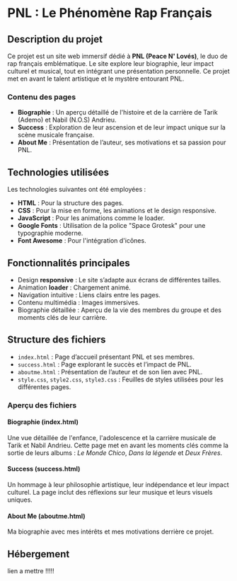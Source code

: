 # PNL : Le Phénomène Rap Français

## Description du projet

Ce projet est un site web immersif dédié à **PNL (Peace N' Lovés)**, le duo de rap français emblématique. Le site explore leur biographie, leur impact culturel et musical, tout en intégrant une présentation personnelle. Ce projet met en avant le talent artistique et le mystère entourant PNL.

### Contenu des pages

- **Biographie** : Un aperçu détaillé de l'histoire et de la carrière de Tarik (Ademo) et Nabil (N.O.S) Andrieu.
- **Success** : Exploration de leur ascension et de leur impact unique sur la scène musicale française.
- **About Me** : Présentation de l’auteur, ses motivations et sa passion pour PNL.

## Technologies utilisées

Les technologies suivantes ont été employées :
- **HTML** : Pour la structure des pages.
- **CSS** : Pour la mise en forme, les animations et le design responsive.
- **JavaScript** : Pour les animations comme le loader.
- **Google Fonts** : Utilisation de la police "Space Grotesk" pour une typographie moderne.
- **Font Awesome** : Pour l'intégration d'icônes.

## Fonctionnalités principales

- Design **responsive** : Le site s’adapte aux écrans de différentes tailles.
- Animation **loader** : Chargement animé.
- Navigation intuitive : Liens clairs entre les pages.
- Contenu multimédia : Images immersives.
- Biographie détaillée : Aperçu de la vie des membres du groupe et des moments clés de leur carrière.

## Structure des fichiers

- `index.html` : Page d’accueil présentant PNL et ses membres.
- `success.html` : Page explorant le succès et l’impact de PNL.
- `aboutme.html` : Présentation de l’auteur et de son lien avec PNL.
- `style.css`, `style2.css`, `style3.css` : Feuilles de styles utilisées pour les différentes pages.

### Aperçu des fichiers

#### **Biographie (index.html)**

Une vue détaillée de l'enfance, l'adolescence et la carrière musicale de Tarik et Nabil Andrieu. Cette page met en avant les moments clés comme la sortie de leurs albums : *Le Monde Chico*, *Dans la légende* et *Deux Frères*.

#### **Success (success.html)**

Un hommage à leur philosophie artistique, leur indépendance et leur impact culturel. La page inclut des réflexions sur leur musique et leurs visuels uniques.

#### **About Me (aboutme.html)**

Ma biographie avec mes intérêts et mes motivations derrière ce projet.

## Hébergement

lien a mettre !!!!!
